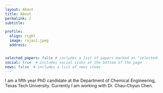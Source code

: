 ```yaml
---
layout: About
title: About
permalink: / 
subtitle:   

profile:
  align: right
  image: rajasi.jpeg
  address:  


selected_papers: false # includes a list of papers marked as "selected={true}"
social: true  # includes social icons at the bottom of the page
news: false  # includes a list of news items
---
```


I am a fifth year PhD candidate at the Department of Chemical Engineering, Texas Tech University. Currently I am working with Dr. Chau-Chyun Chen.

[//]: # ( Write your biography here. Tell the world about yourself. Link to your favorite [subreddit]http://reddit.com. You can put a picture in, too. The code is )
